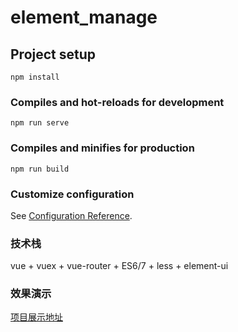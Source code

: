 # element_manage

## Project setup
```
npm install
```

### Compiles and hot-reloads for development
```
npm run serve
```

### Compiles and minifies for production
```
npm run build
```

### Customize configuration
See [Configuration Reference](https://cli.vuejs.org/config/).
### 技术栈
vue + vuex + vue-router  + ES6/7 + less + element-ui

### 效果演示

 [项目展示地址](http://39.107.233.206:88/#/)
